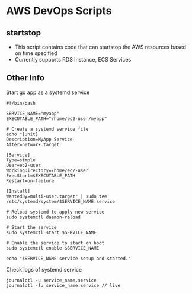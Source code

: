 # AWS DevOps Scripts

## startstop

- This script contains code that can startstop the AWS resources based on time specified
- Currently supports RDS Instance, ECS Services


## Other Info

Start go app as a systemd service 

```
#!/bin/bash

SERVICE_NAME="myapp"
EXECUTABLE_PATH="/home/ec2-user/myapp"

# Create a systemd service file
echo "[Unit]
Description=MyApp Service
After=network.target

[Service]
Type=simple
User=ec2-user
WorkingDirectory=/home/ec2-user
ExecStart=$EXECUTABLE_PATH
Restart=on-failure

[Install]
WantedBy=multi-user.target" | sudo tee /etc/systemd/system/$SERVICE_NAME.service

# Reload systemd to apply new service
sudo systemctl daemon-reload

# Start the service
sudo systemctl start $SERVICE_NAME

# Enable the service to start on boot
sudo systemctl enable $SERVICE_NAME

echo "$SERVICE_NAME service setup and started."
```

Check logs of systemd service

```
journalctl -u service_name.service
journalctl -fu service_name.service // live
```
